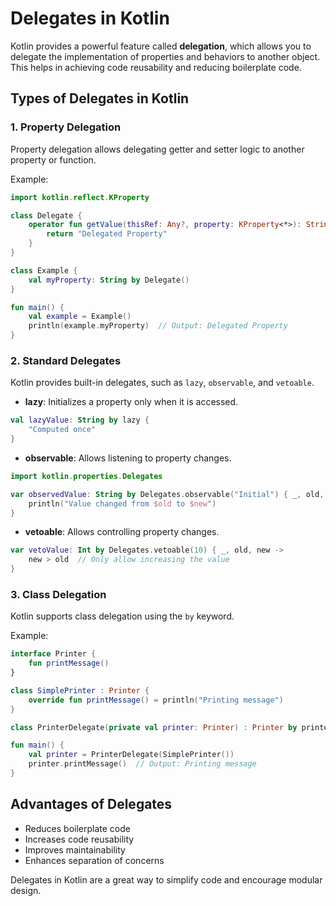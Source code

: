 # Delegates in Kotlin

Kotlin provides a powerful feature called **delegation**, which allows you to delegate the implementation of properties and behaviors to another object. This helps in achieving code reusability and reducing boilerplate code.

## Types of Delegates in Kotlin

### 1. Property Delegation
Property delegation allows delegating getter and setter logic to another property or function.

Example:
```kotlin
import kotlin.reflect.KProperty

class Delegate {
    operator fun getValue(thisRef: Any?, property: KProperty<*>): String {
        return "Delegated Property"
    }
}

class Example {
    val myProperty: String by Delegate()
}

fun main() {
    val example = Example()
    println(example.myProperty)  // Output: Delegated Property
}
```

### 2. Standard Delegates
Kotlin provides built-in delegates, such as `lazy`, `observable`, and `vetoable`.

- **lazy**: Initializes a property only when it is accessed.
```kotlin
val lazyValue: String by lazy {
    "Computed once"
}
```

- **observable**: Allows listening to property changes.
```kotlin
import kotlin.properties.Delegates

var observedValue: String by Delegates.observable("Initial") { _, old, new ->
    println("Value changed from $old to $new")
}
```

- **vetoable**: Allows controlling property changes.
```kotlin
var vetoValue: Int by Delegates.vetoable(10) { _, old, new ->
    new > old  // Only allow increasing the value
}
```

### 3. Class Delegation
Kotlin supports class delegation using the `by` keyword.

Example:
```kotlin
interface Printer {
    fun printMessage()
}

class SimplePrinter : Printer {
    override fun printMessage() = println("Printing message")
}

class PrinterDelegate(private val printer: Printer) : Printer by printer

fun main() {
    val printer = PrinterDelegate(SimplePrinter())
    printer.printMessage()  // Output: Printing message
}
```

## Advantages of Delegates
- Reduces boilerplate code
- Increases code reusability
- Improves maintainability
- Enhances separation of concerns

Delegates in Kotlin are a great way to simplify code and encourage modular design.
